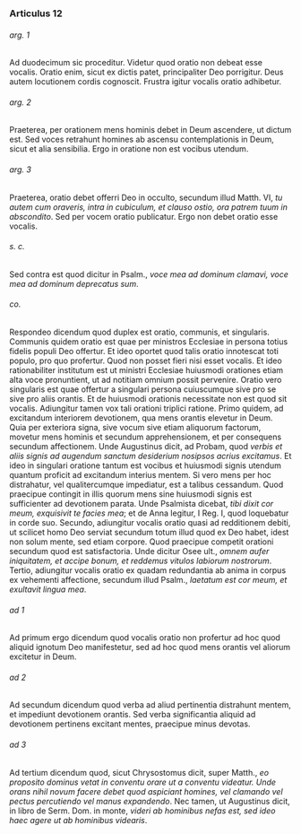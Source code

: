 ### Articulus 12

###### arg. 1
Ad duodecimum sic proceditur. Videtur quod oratio non debeat esse vocalis. Oratio enim, sicut ex dictis patet, principaliter Deo porrigitur. Deus autem locutionem cordis cognoscit. Frustra igitur vocalis oratio adhibetur.

###### arg. 2
Praeterea, per orationem mens hominis debet in Deum ascendere, ut dictum est. Sed voces retrahunt homines ab ascensu contemplationis in Deum, sicut et alia sensibilia. Ergo in oratione non est vocibus utendum.

###### arg. 3
Praeterea, oratio debet offerri Deo in occulto, secundum illud Matth. VI, *tu autem cum oraveris, intra in cubiculum, et clauso ostio, ora patrem tuum in abscondito*. Sed per vocem oratio publicatur. Ergo non debet oratio esse vocalis.

###### s. c.
Sed contra est quod dicitur in Psalm., *voce mea ad dominum clamavi, voce mea ad dominum deprecatus sum*.

###### co.
Respondeo dicendum quod duplex est oratio, communis, et singularis. Communis quidem oratio est quae per ministros Ecclesiae in persona totius fidelis populi Deo offertur. Et ideo oportet quod talis oratio innotescat toti populo, pro quo profertur. Quod non posset fieri nisi esset vocalis. Et ideo rationabiliter institutum est ut ministri Ecclesiae huiusmodi orationes etiam alta voce pronuntient, ut ad notitiam omnium possit pervenire. Oratio vero singularis est quae offertur a singulari persona cuiuscumque sive pro se sive pro aliis orantis. Et de huiusmodi orationis necessitate non est quod sit vocalis. Adiungitur tamen vox tali orationi triplici ratione. Primo quidem, ad excitandum interiorem devotionem, qua mens orantis elevetur in Deum. Quia per exteriora signa, sive vocum sive etiam aliquorum factorum, movetur mens hominis et secundum apprehensionem, et per consequens secundum affectionem. Unde Augustinus dicit, ad Probam, quod *verbis et aliis signis ad augendum sanctum desiderium nosipsos acrius excitamus*. Et ideo in singulari oratione tantum est vocibus et huiusmodi signis utendum quantum proficit ad excitandum interius mentem. Si vero mens per hoc distrahatur, vel qualitercumque impediatur, est a talibus cessandum. Quod praecipue contingit in illis quorum mens sine huiusmodi signis est sufficienter ad devotionem parata. Unde Psalmista dicebat, *tibi dixit cor meum, exquisivit te facies mea*; et de Anna legitur, I Reg. I, quod loquebatur in corde suo. Secundo, adiungitur vocalis oratio quasi ad redditionem debiti, ut scilicet homo Deo serviat secundum totum illud quod ex Deo habet, idest non solum mente, sed etiam corpore. Quod praecipue competit orationi secundum quod est satisfactoria. Unde dicitur Osee ult., *omnem aufer iniquitatem, et accipe bonum, et reddemus vitulos labiorum nostrorum*. Tertio, adiungitur vocalis oratio ex quadam redundantia ab anima in corpus ex vehementi affectione, secundum illud Psalm., *laetatum est cor meum, et exultavit lingua mea*.

###### ad 1
Ad primum ergo dicendum quod vocalis oratio non profertur ad hoc quod aliquid ignotum Deo manifestetur, sed ad hoc quod mens orantis vel aliorum excitetur in Deum.

###### ad 2
Ad secundum dicendum quod verba ad aliud pertinentia distrahunt mentem, et impediunt devotionem orantis. Sed verba significantia aliquid ad devotionem pertinens excitant mentes, praecipue minus devotas.

###### ad 3
Ad tertium dicendum quod, sicut Chrysostomus dicit, super Matth., *eo proposito dominus vetat in conventu orare ut a conventu videatur. Unde orans nihil novum facere debet quod aspiciant homines, vel clamando vel pectus percutiendo vel manus expandendo*. Nec tamen, ut Augustinus dicit, in libro de Serm. Dom. in monte, *videri ab hominibus nefas est, sed ideo haec agere ut ab hominibus videaris*.

